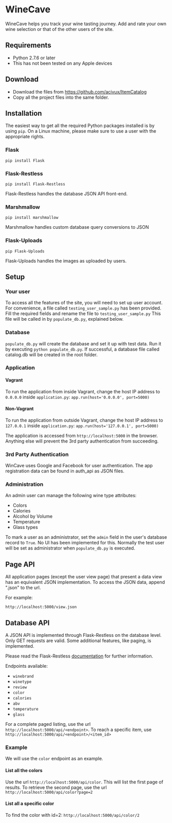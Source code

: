 # WineCave
WineCave helps you track your wine tasting journey. Add and rate your own wine selection or that of the other users of the site.

## Requirements
- Python 2.7.6 or later
- This has not been tested on any Apple devices

## Download
- Download the files from https://github.com/acivux/ItemCatalog
- Copy all the project files into the same folder.

## Installation
The easiest way to get all the required Python packages installed is by using `pip`. On a Linux machine, please make sure to use a user with the appropriate rights.
### Flask
`pip install Flask`
### Flask-Restless
`pip install Flask-Restless`

Flask-Restless handles the database JSON API front-end.

### Marshmallow
`pip install marshmallow`

Marshmallow handles custom database query conversions to JSON

### Flask-Uploads
`pip Flask-Uploads`

Flask-Uploads handles the images as uploaded by users.

## Setup
### Your user
To access all the features of the site, you will need to set up user account. For convenience, a file called `testing_user_sample.py` has been provided. Fill the required fields and rename the file to `testing_user_sample.py`
This file will be called in by `populate_db.py`, explained below.

### Database
`populate_db.py` will create the database and set it up with test data.
Run it by executing `python populate_db.py`. If successful, a database file called catalog.db will be created in the root folder.

### Application
#### Vagrant
To run the application from inside Vagrant, change the host IP address to `0.0.0.0` inside `application.py`:
`app.run(host='0.0.0.0', port=5000)`

#### Non-Vagrant
To run the application from outside Vagrant, change the host IP address to `127.0.0.1` inside `application.py`:
`app.run(host='127.0.0.1', port=5000)`

The application is accessed from `http://localhost:5000` in the browser. Anything else will prevent the 3rd party authentication from succeeding.

### 3rd Party Authentication
WinCave uses Google and Facebook for user authentication. The app registration data can be found in auth_api as JSON files.  

### Administration
An admin user can manage the following wine type attributes:

 * Colors
 * Calories
 * Alcohol by Volume
 * Temperature
 * Glass types

To mark a user as an administrator, set the `admin` field in the user's database record to `True`. No UI has been implemented for this.
Normally the test user will be set as administrator when `populate_db.py` is executed. 

## Page API
All application pages (except the user view page) that present a data view has an equivalent JSON implementation. To access the JSON data, append ".json" to the url.

For example:

`http://localhost:5000/view.json`

## Database API
A JSON API is implemented through Flask-Restless on the database level. Only GET requests are valid. Some additional features, like paging, is implemented.

Please read the Flask-Restless [documentation](https://flask-restless.readthedocs.org/en/latest/index.html) for further information. 

Endpoints available:

 * `winebrand`
 * `winetype`
 * `review`
 * `color`
 * `calories`
 * `abv`
 * `temperature`
 * `glass`
 
 For a complete paged listing, use the url `http://localhost:5000/api/<endpoint>`. To reach a specific item, use `http://localhost:5000/api/<endpoint>/<item_id>`
 
### Example
We will use the `color` endpoint as an example.

#### List all the colors 
Use the url `http://localhost:5000/api/color`. This will list the first page of results. To retrieve the second page, use the url `http://localhost:5000/api/color?page=2`

#### List all a specific color
To find the color with id=2: `http://localhost:5000/api/color/2`
